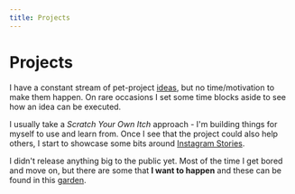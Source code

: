 ```yaml
---
title: Projects
---
```


# Projects

I have a constant stream of pet-project [ideas](/Projects/ideas.md), but no time/motivation to make them happen. On rare occasions I set some time blocks aside to see how an idea can be executed.

I usually take a _Scratch Your Own Itch_ approach - I'm building things for myself to use and learn from. Once I see that the project could also help others, I start to showcase some bits around [Instagram Stories](https://instagram.com/pankoscielniak).

I didn't release anything big to the public yet. Most of the time I get bored and move on, but there are some that **I want to happen** and these can be found in this [garden](/About/digital-garden.md).
